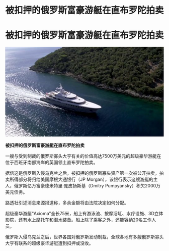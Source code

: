 # 被扣押的俄罗斯富豪游艇在直布罗陀拍卖

#  被扣押的俄罗斯富豪游艇在直布罗陀拍卖

![](p0cxqzn5.jpg)

**被扣押的俄罗斯富豪游艇在直布罗陀拍卖**


一艘与受到制裁的俄罗斯寡头大亨有关的价值高达7500万美元的超级豪华游艇在位于西班牙南部海岸的英国领土直布罗陀拍卖。

据信这是俄罗斯入侵乌克兰之后，被扣押的俄罗斯寡头资产第一次被公开拍卖，拍卖所得部分将归给美国摩根大通银行（JP Morgan），该银行表示这艘游艇的主人，俄罗斯亿万富豪德米特里·庞皮扬斯基（Dmitry Pumpyansky）积欠2000万美元债务。

路透社引述消息来源报道称，多余金额将由法院决定如何分配。

超级豪华游艇“Axioma”全长75米，船上有游泳池、按摩浴缸、水疗设施、3D立体影院，还有水上摩托车和潜水装备。船上除了乘客之外，还能容纳20名工作人员。

俄罗斯入侵乌克兰之后，世界各国对俄罗斯发动制裁，全球各地有多艘俄罗斯寡头大亨有联系的超级豪华游艇遭到扣押或没收。


